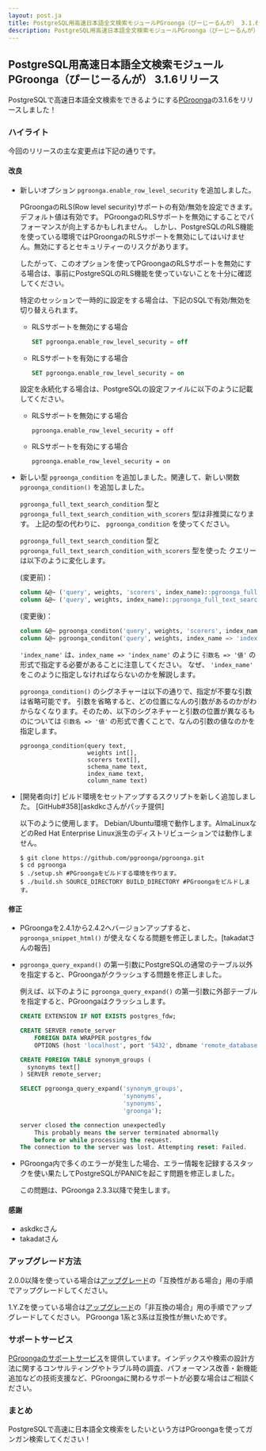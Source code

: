 ```yaml
---
layout: post.ja
title: PostgreSQL用高速日本語全文検索モジュールPGroonga（ぴーじーるんが） 3.1.6リリース
description: PostgreSQL用高速日本語全文検索モジュールPGroonga（ぴーじーるんが） 3.1.6をリリースしました！
---
```


## PostgreSQL用高速日本語全文検索モジュールPGroonga（ぴーじーるんが） 3.1.6リリース

PostgreSQLで高速日本語全文検索をできるようにする[PGroonga](https://pgroonga.github.io/ja/)の3.1.6をリリースしました！

### ハイライト

今回のリリースの主な変更点は下記の通りです。

#### 改良

  * 新しいオプション `pgroonga.enable_row_level_security` を追加しました。

    PGroongaのRLS(Row level security)サポートの有効/無効を設定できます。デフォルト値は有効です。
    PGroongaのRLSサポートを無効にすることでパフォーマンスが向上するかもしれません。
    しかし、PostgreSQLのRLS機能を使っている環境ではPGroongaのRLSサポートを無効にしてはいけません。無効にするとセキュリティーのリスクがあります。

    したがって、このオプションを使ってPGroongaのRLSサポートを無効にする場合は、事前にPostgreSQLのRLS機能を使っていないことを十分に確認してください。

    特定のセッションで一時的に設定をする場合は、下記のSQLで有効/無効を切り替えられます。

    * RLSサポートを無効にする場合

      ```sql
      SET pgroonga.enable_row_level_security = off
      ```
    * RLSサポートを有効にする場合

      ```sql
      SET pgroonga.enable_row_level_security = on
      ```
    設定を永続化する場合は、PostgreSQLの設定ファイルに以下のように記載してください。

    * RLSサポートを無効にする場合

      ```
      pgroonga.enable_row_level_security = off
      ```
    * RLSサポートを有効にする場合

      ```
      pgroonga.enable_row_level_security = on
      ```

  * 新しい型 `pgroonga_condition` を追加しました。関連して、新しい関数 `pgroonga_condition()` を追加しました。

    `pgroonga_full_text_search_condition` 型と `pgroonga_full_text_search_condition_with_scorers` 型は非推奨になります。
    上記の型の代わりに、 `pgroonga_condition` を使ってください。

    `pgroonga_full_text_search_condition` 型と `pgroonga_full_text_search_condition_with_scorers` 型を使った
    クエリーは以下のように変化します。

    (変更前)：

    ```sql
    column &@~ ('query', weights, 'scorers', index_name)::pgroonga_full_text_search_condition_with_scorers
    column &@~ ('query', weights, index_name)::pgroonga_full_text_search_condition
    ```

    (変更後)：

    ```sql
    column &@~ pgroonga_conditon('query', weights, 'scorers', index_name => 'index_name')
    column &@~ pgroonga_conditon('query', weights, index_name => 'index_name')
    ```

    `'index_name'` は、`index_name => 'index_name'` のように `引数名 => '値'` の形式で指定する必要があることに注意してください。
    なぜ、 `'index_name'` をこのように指定しなければならないのかを解説します。

    `pgroonga_condition()` のシグネチャーは以下の通りで、指定が不要な引数は省略可能です。
    引数を省略すると、どの位置になんの引数があるのかがわからなくなります。そのため、以下のシグネチャーと引数の位置が異なるものについては
    `引数名 => '値'` の形式で書くことで、なんの引数の値なのかを指定します。

      ```
      pgroonga_condition(query text,
                         weights int[],
                         scorers text[],
                         schema_name text,
                         index_name text,
                         column_name text)
      ```

  * [開発者向け] ビルド環境をセットアップするスクリプトを新しく追加しました。 [GitHub#358][askdkcさんがパッチ提供]

    以下のように使用します。
    Debian/Ubuntu環境で動作します。AlmaLinuxなどのRed Hat Enterprise Linux派生のディストリビューションでは動作しません。

      ```
      $ git clone https://github.com/pgroonga/pgroonga.git
      $ cd pgroonga
      $ ./setup.sh #PGroongaをビルドする環境を作ります。
      $ ./build.sh SOURCE_DIRECTORY BUILD_DIRECTORY #PGroongaをビルドします。
      ```

#### 修正

  * PGroongaを2.4.1から2.4.2へバージョンアップすると、 `pgroonga_snippet_html()` が使えなくなる問題を修正しました。[takadatさんの報告]

  * `pgroonga_query_expand()` の第一引数にPostgreSQLの通常のテーブル以外を指定すると、PGroongaがクラッシュする問題を修正しました。

    例えば、以下のように `pgroonga_query_expand()` の第一引数に外部テーブルを指定すると、PGroongaはクラッシュします。

    ```sql
    CREATE EXTENSION IF NOT EXISTS postgres_fdw;

    CREATE SERVER remote_server
        FOREIGN DATA WRAPPER postgres_fdw
        OPTIONS (host 'localhost', port '5432', dbname 'remote_database');

    CREATE FOREIGN TABLE synonym_groups (
      synonyms text[]
    ) SERVER remote_server;

    SELECT pgroonga_query_expand('synonym_groups',
                                 'synonyms',
                                 'synonyms',
                                 'groonga');

    server closed the connection unexpectedly
    	This probably means the server terminated abnormally
    	before or while processing the request.
    The connection to the server was lost. Attempting reset: Failed.
    ```

  * PGroonga内で多くのエラーが発生した場合、エラー情報を記録するスタックを使い果たしてPostgreSQLがPANICを起こす問題を修正しました。

    この問題は、PGroonga 2.3.3以降で発生します。

#### 感謝

  * askdkcさん
  * takadatさん

### アップグレード方法

2.0.0以降を使っている場合は[アップグレード](https://pgroonga.github.io/ja/upgrade/#compatible-case)の「互換性がある場合」用の手順でアップグレードしてください。

1.Y.Zを使っている場合は[アップグレード](https://pgroonga.github.io/ja/upgrade/#incompatible-case)の「非互換の場合」用の手順でアップグレードしてください。
PGroonga 1系と3系は互換性が無いためです。

### サポートサービス

[PGroongaのサポートサービス](https://pgroonga.github.io/ja/support/)を提供しています。インデックスや検索の設計方法に関するコンサルティングやトラブル時の調査、パフォーマンス改善・新機能追加などの技術支援など、PGroongaに関わるサポートが必要な場合はご相談ください。

### まとめ

PostgreSQLで高速に日本語全文検索をしたいという方はPGroongaを使ってガンガン検索してください！
